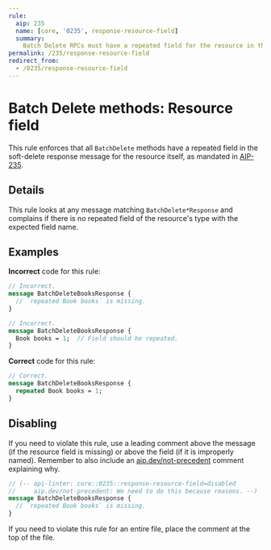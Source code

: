 ```yaml
---
rule:
  aip: 235
  name: [core, '0235', response-resource-field]
  summary:
    Batch Delete RPCs must have a repeated field for the resource in the response.
permalink: /235/response-resource-field
redirect_from:
  - /0235/response-resource-field
---
```


# Batch Delete methods: Resource field

This rule enforces that all `BatchDelete` methods have a repeated field in the
soft-delete response message for the resource itself, as mandated in
[AIP-235][].

## Details

This rule looks at any message matching `BatchDelete*Response` and complains if
there is no repeated field of the resource's type with the expected field name.

## Examples

**Incorrect** code for this rule:

```proto
// Incorrect.
message BatchDeleteBooksResponse {
  // `repeated Book books` is missing.
}
```

```proto
// Incorrect.
message BatchDeleteBooksResponse {
  Book books = 1;  // Field should be repeated.
}
```

**Correct** code for this rule:

```proto
// Correct.
message BatchDeleteBooksResponse {
  repeated Book books = 1;
}
```

## Disabling

If you need to violate this rule, use a leading comment above the message (if
the resource field is missing) or above the field (if it is improperly named).
Remember to also include an [aip.dev/not-precedent][] comment explaining why.

```proto
// (-- api-linter: core::0235::response-resource-field=disabled
//     aip.dev/not-precedent: We need to do this because reasons. --)
message BatchDeleteBooksResponse {
  // `repeated Book books` is missing.
}
```

If you need to violate this rule for an entire file, place the comment at the
top of the file.

[aip-235]: https://aip.dev/235
[aip.dev/not-precedent]: https://aip.dev/not-precedent
